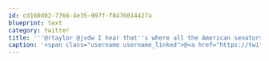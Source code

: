 ```yaml
---
id: cd160d02-7768-4e35-997f-f8476014427a
blueprint: text
category: twitter
title: '''@rtaylor @jvdw I hear that''s where all the American senators with "family-values" hang out.'
caption: '<span class="username username_linked">@<a href="https://twitter.com/rtaylor" title="Elon Musk">rtaylor</a></span> <span class="username username_linked">@<a href="https://twitter.com/jvdw" title="John van der Woude">jvdw</a></span> I hear that''s where all the American senators with "family-values" hang out.'
---
```

